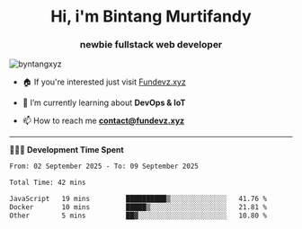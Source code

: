 <h1 align="center">Hi, i'm Bintang Murtifandy</h1>
<h3 align="center">newbie fullstack web developer</h3>

<p align="left"> <img src="https://komarev.com/ghpvc/?username=byntangxyz&label=Profile%20views&color=0e75b6&style=flat" alt="byntangxyz" /> </p>

- 🏠 If you're interested just visit [Fundevz.xyz](https://fundevz.xyz)

- 🌱 I’m currently learning about **DevOps & IoT**

- 📫 How to reach me **[contact@fundevz.xyz](mailto:contact@fundevz.xyz)**

<hr />

👩🏿‍💻 **Development Time Spent**

<p><!--START_SECTION:waka-->

```txt
From: 02 September 2025 - To: 09 September 2025

Total Time: 42 mins

JavaScript   19 mins         ██████████▒░░░░░░░░░░░░░░   41.76 %
Docker       10 mins         █████▒░░░░░░░░░░░░░░░░░░░   21.81 %
Other        5 mins          ██▓░░░░░░░░░░░░░░░░░░░░░░   10.80 %
```

<!--END_SECTION:waka--></p>

